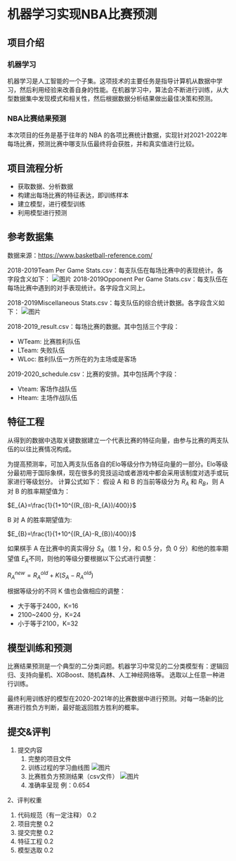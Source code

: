 # 机器学习实现NBA比赛预测
## 项目介绍
### 机器学习
机器学习是人工智能的一个子集。这项技术的主要任务是指导计算机从数据中学习，然后利用经验来改善自身的性能。在机器学习中，算法会不断进行训练，从大型数据集中发现模式和相关性，然后根据数据分析结果做出最佳决策和预测。
### NBA比赛结果预测
本次项目的任务是基于往年的 NBA 的各项比赛统计数据，实现针对2021-2022年每场比赛，预测比赛中哪支队伍最终将会获胜，并和真实值进行比较。
## 项目流程分析
* 获取数据、分析数据
* 构建出每场比赛的特征表达，即训练样本
* 建立模型，进行模型训练
* 利用模型进行预测
## 参考数据集
数据来源：https://www.basketball-reference.com/

2018-2019Team Per Game Stats.csv：每支队伍在每场比赛中的表现统计。各字段含义如下：
![图片](数据含义.jpeg)
2018-2019Opponent Per Game Stats.csv：每支队伍在每场比赛中遇到的对手表现统计。各字段含义同上。

2018-2019Miscellaneous Stats.csv：每支队伍的综合统计数据。各字段含义如下：
![图片](数据含义2.jpeg)

2018-2019_result.csv：每场比赛的数据。其中包括三个字段：
* WTeam: 比赛胜利队伍
* LTeam: 失败队伍
* WLoc: 胜利队伍一方所在的为主场或是客场

2019-2020_schedule.csv：比赛的安排。其中包括两个字段：
* Vteam: 客场作战队伍
* Hteam: 主场作战队伍

## 特征工程
从得到的数据中选取关键数据建立一个代表比赛的特征向量，由参与比赛的两支队伍的以往比赛情况构成。

为提高预测率，可加入两支队伍各自的Elo等级分作为特征向量的一部分。Elo等级分最初用于国际象棋，现在很多的竞技运动或者游戏中都会采用该制度对选手或玩家进行等级划分。
计算公式如下：
假设 A 和 B 的当前等级分为 $R_{A}$ 和 $R_{B}$，则 A 对 B 的胜率期望值为：

$E_{A}=\frac{1}{1+10^{(R_{B}-R_{A})/400}}$

B 对 A 的胜率期望值为:

$E_{B}=\frac{1}{1+10^{(R_{A}-R_{B})/400}}$

如果棋手 A 在比赛中的真实得分 $S_{A}$​（胜 1 分，和 0.5 分，负 0 分）和他的胜率期望值 $E_{A}$​​不同，则他的等级分要根据以下公式进行调整：

$R_{A}^{new}= R_{A}^{old}+K(S_{A}-R_{A}^{old})$

根据等级分的不同 K 值也会做相应的调整：
* 大于等于2400，K=16
* 2100~2400 分，K=24
* 小于等于2100，K=32

## 模型训练和预测
比赛结果预测是一个典型的二分类问题。机器学习中常见的二分类模型有：逻辑回归、支持向量机、XGBoost、随机森林、人工神经网络等。
选取以上任意一种进行训练。

最终利用训练好的模型在2020-2021年的比赛数据中进行预测。对每一场新的比赛进行胜负方判断，最好能返回胜方胜利的概率。

## 提交&评判
1. 提交内容
   1. 完整的项目文件
   2. 训练过程的学习曲线图 
   ![图片](学习曲线图.png)
   3. 比赛胜负方预测结果（csv文件）
   ![图片](预测结果图.bmp)
   4. 准确率呈现   例：0.654

2、评判权重
   1. 代码规范（有一定注释） 0.2
   2. 项目完整 0.2
   3. 提交完整 0.2
   4. 特征工程 0.2
   5. 模型选取 0.2

